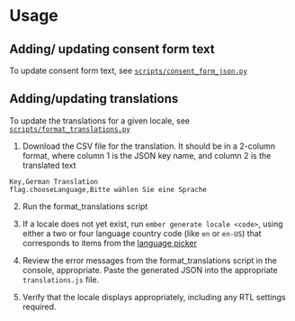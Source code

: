 # Usage

## Adding/ updating consent form text
To update consent form text, see [`scripts/consent_form_json.py`](https://github.com/CenterForOpenScience/isp/blob/develop/scripts/consent_form_json.py)


## Adding/updating translations
To update the translations for a given locale, see [`scripts/format_translations.py`](https://github.com/CenterForOpenScience/isp/blob/develop/scripts/format_translations.py)


1. Download the CSV file for the translation. It should be in a 2-column format, where column 1 is the JSON key name, and column 2 is the translated text

```
Key,German Translation
flag.chooseLanguage,Bitte wählen Sie eine Sprache
```

2. Run the format_translations script

3. If a locale does not yet exist, run `ember generate locale <code>`, using either a two or four language country 
code (like `en` or `en-US`) that corresponds to items from the [language picker](https://github.com/abought/isp/blob/a5159baae38756990e5f59c6be1b0bc9e64e25be/app/components/language-picker/countries.js#L636)

4. Review the error messages from the format_translations script in the console, appropriate. 
Paste the generated JSON into the appropriate `translations.js` file.
 
 5. Verify that the locale displays appropriately, including any RTL settings required.
